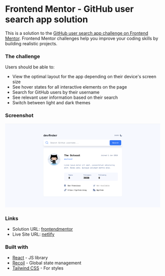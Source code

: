 # Frontend Mentor - GitHub user search app solution

This is a solution to the [GitHub user search app challenge on Frontend Mentor](https://www.frontendmentor.io/challenges/github-user-search-app-Q09YOgaH6). Frontend Mentor challenges help you improve your coding skills by building realistic projects.

### The challenge

Users should be able to:

- View the optimal layout for the app depending on their device's screen size
- See hover states for all interactive elements on the page
- Search for GitHub users by their username
- See relevant user information based on their search
- Switch between light and dark themes

### Screenshot

![](./project-screenshot.png)

### Links

- Solution URL: [frontendmentor](https://www.frontendmentor.io/solutions/responsive-github-user-search-app-made-with-react-and-tailwind-QVBwG4RxHk)
- Live Site URL: [netlify](https://tranquil-seahorse-3aac90.netlify.app/)

### Built with

- [React](https://reactjs.org/) - JS library
- [Recoil](https://recoiljs.org/) - Global state management
- [Tailwind CSS](https://tailwindcss.com/) - For styles
